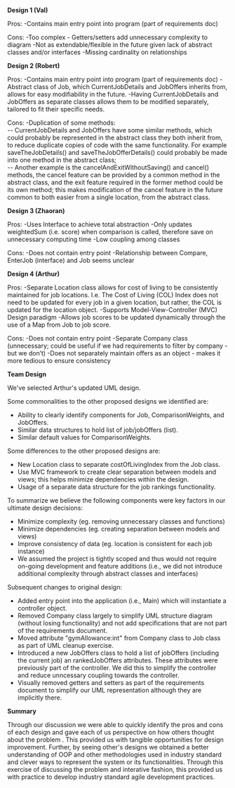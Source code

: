 
**Design 1 (Val)**  

Pros:
-Contains main entry point into program (part of requirements doc)

Cons:
-Too complex - Getters/setters add unnecessary complexity to diagram
-Not as extendable/flexible in the future given lack of abstract classes and/or interfaces
-Missing cardinality on relationships


**Design 2 (Robert)**

Pros:
-Contains main entry point into program (part of requirements doc)
-Abstract class of Job, which CurrentJobDetails and JobOffers inherits from, allows for easy modifiability in the future.
-Having CurrentJobDetails and JobOffers as separate classes allows them to be modified separately, tailored to fit their specific needs.

Cons:
-Duplication of some methods:  
  --  CurrentJobDetails and JobOffers have some similar methods, which could probably be represented in the abstract class they both inherit from, to reduce duplicate copies of code with the same functionality. For example saveTheJobDetails() and saveTheJobOfferDetails() could probably be made into one method in the abstract class;  
  --  Another example is the cancelAndExitWithoutSaving() and cancel() methods, the cancel feature can be provided by a common method in the abstract class, and the exit feature required in the former method could be its own method; this makes modification of the cancel feature in the future common to both easier from a single location, from the abstract class. 


**Design 3 (Zhaoran)**

Pros:
-Uses Interface to achieve total abstraction
-Only updates weightedSum (i.e. score) when comparison is called, therefore save on unnecessary computing time
-Low coupling among classes

Cons:
-Does not contain entry point
-Relationship between Compare, EnterJob (interface) and Job seems unclear


**Design 4 (Arthur)**

Pros:
-Separate Location class allows for cost of living to be consistently maintained for job locations. I.e. The Cost of Living (COL) Index does not need to be updated for every job in a given location, but rather, the COL is updated for the location object.
-Supports Model-View-Controller (MVC) Design paradigm 
-Allows job scores to be updated dynamically through the use of a Map from Job to job score.

Cons:
-Does not contain entry point
-Separate Company class (unnecessary; could be useful if we had requirements to filter by company - but we don’t)
-Does not separately maintain offers as an object - makes it more tedious to ensure consistency


**Team Design**

We've selected Arthur's updated UML design.  

Some commonalities to the other proposed designs we identified are:  
- Ability to clearly identify components for Job, ComparisonWeights, and JobOffers.  
- Similar data structures to hold list of job/jobOffers (list). 
- Similar default values for ComparisonWeights. 

Some differences to the other proposed designs are:  
- New Location class to separate costOfLivingIndex from the Job class. 
- Use MVC framework to create clear separation between models and views; this helps minimize dependencies within the design. 
- Usage of a separate data structure for the job rankings functionality. 

To summarize we believe the following components were key factors in our ultimate design decisions:
- Minimize complexity (eg. removing unnecessary classes and functions)
- Minimize dependencies (eg. creating separation between models and views)
- Improve consistency of data (eg. location is consistent for each job instance)
- We assumed the project is tightly scoped and thus would not require on-going development and feature additions (i.e., we did not introduce additional complexity through abstract classes and interfaces)


Subsequent changes to original design:  
- Added entry point into the application (i.e., Main) which will instantiate a controller object.
- Removed Company class largely to simplify UML structure diagram (without losing functionality) and not add specifications that are not part of the requirements document. 
- Moved attribute "gymAllowance:int" from Company class to Job class as part of UML cleanup exercise.
- Introduced a new JobOffers class to hold a list of jobOffers (including the current job) an rankedJobOffers attributes. These attributes  were previously part of the controller. We did this to simplify the controller and reduce unncessary coupling towards the controller.
- Visually removed getters and setters as part of the requirements document to simplify our UML representation although they are implicitly there.


**Summary**  

Through our discussion we were able to quickly identify the pros and cons of each design and gave each of us perspective on how others thought about the problem . This provided us with tangible opportunities for design improvement. Further, by seeing other's designs we obtained a better understanding of OOP and other methodologies used in industry standard and clever ways to represent the system or its functionalities. Through this exercise of discussing the problem and interative fashion, this provided us with practice to develop industry standard agile development practices.


